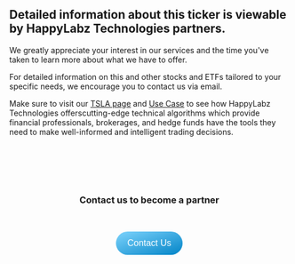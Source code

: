 <style>
button {
  background-image: linear-gradient(to top left, #0284c7, #7dd3fc);
  /* background-color: #333; */
  color: #fff;
  border: none;
  padding: 12px 20px;
  border-radius: 25px;
  cursor: pointer;
  font-size: 16px;
  width: 100%;
  margin-top: 15px;
}

button:hover {
  background-image: linear-gradient(to top left, #075985, #0ea5e9);
}

.contactBox {
  display: flex;
  margin-top: 50px;
  align-content: center;
  justify-items: center;
  justify-content: center;
}

.boxGrid {
  display: grid;
  grid-template-columns: 1fr;
  margin-bottom: 48px;
  row-gap: 16px;
  align-content: center;
  justify-content: center;
  justify-items: center;
}
</style>


<br>
<br>

<h2>Detailed information about this ticker is viewable by HappyLabz Technologies partners.</h2>


<p>
We greatly appreciate your interest in our services and the time you've taken to learn more about what we have to offer. 
</p>
<p>
For detailed information on this and other stocks and ETFs tailored to your specific needs, we encourage you to contact us via email.
</p>
<p>
Make sure to visit our <a href="{% link TSLA.md %}">TSLA page</a> and <a href="{% link navigation/use_case.md %}">Use Case</a> to see how HappyLabz Technologies offerscutting-edge technical algorithms which provide financial professionals, brokerages, and hedge funds have the tools they need to make well-informed and intelligent trading decisions.
</p>

<br>

<div class="contactBox">
  <div class="boxGrid">
    <h3>Contact us to become a partner</h3>
    <a href="mailto:accounts@happylabz.tech?subject=Let's Talk">
      <button>Contact Us</button>
    </a>
  </div>
</div>



<br>
<br>

